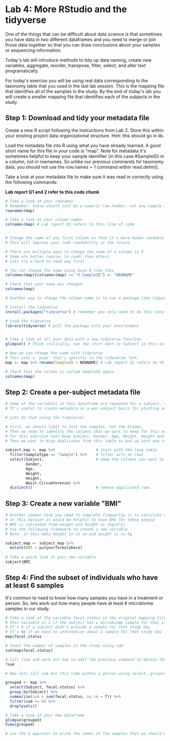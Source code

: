 # Lab 4: More RStudio and the tidyverse

One of the things that can be difficult about data science is that sometimes you have data in two different dataframes and you need to merge or join those data together so that you can draw conclusions about your samples or sequencing information.

Today's lab will introduce methods to tidy up data naming, create new variables, aggregate, reorder, transpose, filter, select, and alter text programatically.

For today's exercise you will be using real data corresponding to the taxonomy table that you used in the last lab session. This is the mapping file that identifies all of the samples in the study. By the end of today's lab you will create a smaller mapping file that identifies each of the subjects in the study.

## Step 1: Download and tidy your metadata file

Create a new R script following the instructions from Lab 2. Store this within your existing project data organizational structure. Hint: this should go in lib.

Load the metadata file into R using what you have already learned. A good short name for this file in your code is "map". Note for metadata it's sometimes helpful to keep your sample identifier (in this case #SampleID) in a column, not in rownames. So unlike our previous commands for taxonomy data, you should not use the row.names = 1 command within read.delim().

Take a look at your metadata file to make sure it was read in correctly using the following commands:

**Lab report Q1 and 2 refer to this code chunk**
```R
# Take a look at your rownames
# Remember, these should just be a numeric row number, not any sample identifier
rownames(map)

# Take a look at your column names
colnames(map) # Lab report Q1 refers to this line of code


# Change the name of you first column so that it's more human readable
# This will improve your code readibility in the future

# There are multiple ways to change the name of a column in R
# Some are better (easier to read) than others
# Lets try a hard to read way first 

# You can change the name using base R like this
colnames(map)[colnames(map) == "X.SampleID"] <- "NEWNAME"

# Check that your name was changed 
colnames(map)

# Another way to change the column name is to use a package like tidyverse

# Install the tidyverse
install.packages("tidyverse") # remember you only need to do this once

# Load the tidyverse
library(tidyverse) # pull the package into your environment


# Take a look at all your data with a new tidyverse function
glimpse() # Think critically, see the <fct> next to Subject in this output, what type of variable is "Subject"? 

# Now we can change the name with tidyverse
# This uses a 'pipe' that's specific to the tidyverse '%>%'
map <- map %>% rename(SampleID = NEWNAME) # Lab report Q2 refers to this line of code

# Check that the column is called SampleID again
colnames(map)

```

## Step 2: Create a per-subject metadata file

```R
# Some of the variables in this dataframe are repeated for a subject, so our data is currently "LONG"
# It's useful to create metadata on a per-subject basis for plotting and later analysis.

# Lets do that using the tidyverse!

# First, we should limit to just the samples, not the blanks,
# Then we need to identify the columns that we want to keep for this new data table.
# For this exercise lets keep Subject, Gender, Age, Weight, Height and Waist.Circumference
# Then we want to drop duplicates from this table to end up with one row per person

subject_map <- map %>%                  # start with the long table
  filter(SampleType == "Sample") %>%    # filter acts on rows
  select(Subject,                       # name the columns you want to keep
         Gender, 
         Age, 
         Weight, 
         Height, 
         Waist.Circumference) %>% 
  distinct()                            # remove duplicated rows 


```



## Step 3: Create a new variable "BMI"


```R
# Another common task you need to complete frequenlty is to calculate new variables
# In this dataset it would be helpful to have BMI for these people
# BMI is calcuated from weight and height as (kg/m^2)
# Use the following framework to create a new variable
# Note: in this data height is in cm and weight is in kg

subject_map <- subject_map %>% 
  mutate(BMI = putyourformulahere)
  
# Take a quick look at your new variable
subject$BMI


```
## Step 4: Find the subset of individuals who have at least 6 samples
It's common to need to know how many samples you have in a treatment or person.
So, lets work out how many people have at least 6 microbiome samples in our study.

```R
# Take a look at the variable fecal.status in the original mapping file by printing it to the console
# This variable is 1 if the subject has a microbiome sample for that study day
# It's 0 if a subject didn't provide a sample for that study day
# It's NA if we have no information about a sample for that study day
map$fecal.status

# Count the number of samples in the study using sum 
sum(map$fecal.status) 

# Call ?sum and work out how to edit the previous command to obtain the total number of samples 
?sum

# Now lets call sum but this time within a person using select, grouping, summarize, and filter in dplyr

grouped <- map %>% 
  select(Subject, fecal.status) %>% 
  group_by(Subject) %>% 
  summarize(sum = sum(fecal.status, na.rm = T)) %>% 
  filter(sum >= 6) %>%
  droplevels()

# Take a look at your new dataframe
glimpse(grouped)
View(grouped)

# use the $ operator to write the names of the samples that we should keep to the console
```

